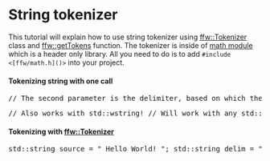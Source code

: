 String tokenizer
=================

This tutorial will explain how to use string tokenizer using [ffw::Tokenizer](ffw_Tokenizer.html) class and [ffw::getTokens](ffw.html#07be8e2c) function. The tokenizer is inside of [math module](group__math.html) which is a header only library. All you need to do is to add `#include <[ffw/math.h]()>` into your project.

#### Tokenizing string with one call



<pre><div class="lang-cpp" style="white-space: nowrap;"><span class="hljs-comment">// The second parameter is the delimiter, based on which the tokenizer</span><span class="hljs-normal"></span>
<span class="hljs-normal"></span><span class="hljs-comment">// will split the source string.</span><span class="hljs-normal"></span>
<span class="hljs-normal">std::vector&lt;std::string&gt; tokens = <a href="ffw.html#07be8e2c">ffw::getTokens</a>(</span><span class="hljs-string">"  Hello    World!  "</span><span class="hljs-normal">, </span><span class="hljs-string">" "</span><span class="hljs-normal">);</span>
<span class="hljs-normal"></span>
<span class="hljs-normal"></span><span class="hljs-comment">// Will return two tokens</span><span class="hljs-normal"></span>
<span class="hljs-normal"></span>
<span class="hljs-normal"></span><span class="hljs-comment">// Do something with tokens</span><span class="hljs-normal"></span>
<span class="hljs-normal"></span><span class="hljs-keyword">for</span><span class="hljs-normal">(</span><span class="hljs-keyword">const</span><span class="hljs-normal"> </span><span class="hljs-keyword">auto</span><span class="hljs-normal">&amp; token : tokens)&#123;</span>
<span class="hljs-normal">  std::cout &lt;&lt; token &lt;&lt; std::endl;</span>
<span class="hljs-normal">&#125;</span>
<span class="hljs-normal"></span><span class="hljs-comment">// Prints:</span><span class="hljs-normal"></span>
<span class="hljs-normal"></span><span class="hljs-comment">// Hello</span><span class="hljs-normal"></span>
<span class="hljs-normal"></span><span class="hljs-comment">// World!</span>
</div></pre>




<pre><div class="lang-cpp" style="white-space: nowrap;"><span class="hljs-comment">// Also works with std::wstring!</span><span class="hljs-normal"></span>
<span class="hljs-normal"></span><span class="hljs-comment">// Will work with any std::basic_string </span><span class="hljs-normal"></span>
<span class="hljs-normal">std::vector&lt;std::wstring&gt; tokens = <a href="ffw.html#07be8e2c">ffw::getTokens</a>(L</span><span class="hljs-string">"xyzHelloxyzWorld!xyzxyz"</span><span class="hljs-normal">, L</span><span class="hljs-string">"xyz"</span><span class="hljs-normal">);</span>
<span class="hljs-normal"></span>
<span class="hljs-normal"></span><span class="hljs-comment">// Returns exactly two tokens</span><span class="hljs-normal"></span>
<span class="hljs-normal"></span>
<span class="hljs-normal"></span><span class="hljs-comment">// Do something with tokens</span><span class="hljs-normal"></span>
<span class="hljs-normal"></span><span class="hljs-keyword">for</span><span class="hljs-normal">(</span><span class="hljs-keyword">const</span><span class="hljs-normal"> </span><span class="hljs-keyword">auto</span><span class="hljs-normal">&amp; token : tokens)&#123;</span>
<span class="hljs-normal">  std::wcout &lt;&lt; token &lt;&lt; std::endl;</span>
<span class="hljs-normal">&#125;</span>
<span class="hljs-normal"></span><span class="hljs-comment">// Prints:</span><span class="hljs-normal"></span>
<span class="hljs-normal"></span><span class="hljs-comment">// Hello</span><span class="hljs-normal"></span>
<span class="hljs-normal"></span><span class="hljs-comment">// World!</span>
</div></pre>



#### Tokenizing with [ffw::Tokenizer](ffw_Tokenizer.html)



<pre><div class="lang-cpp" style="white-space: nowrap;"><span class="hljs-normal">std::string source = </span><span class="hljs-string">"  Hello    World!  "</span><span class="hljs-normal">;</span>
<span class="hljs-normal">std::string delim = </span><span class="hljs-string">" "</span><span class="hljs-normal">;</span>
<span class="hljs-normal"></span>
<span class="hljs-normal"></span><span class="hljs-comment">// Create instance of ffw::Tokenizer.</span><span class="hljs-normal"></span>
<span class="hljs-normal"></span><span class="hljs-comment">// Note that std::string uses "char"!</span><span class="hljs-normal"></span>
<span class="hljs-normal"><a href="ffw_Tokenizer.html">ffw::Tokenizer<char></a> tokenizer(source, </span><span class="hljs-string">" "</span><span class="hljs-normal">);</span>
<span class="hljs-normal"></span>
<span class="hljs-normal"></span><span class="hljs-comment">// Get all tokens</span><span class="hljs-normal"></span>
<span class="hljs-normal">std::string str;</span>
<span class="hljs-normal"></span><span class="hljs-keyword">while</span><span class="hljs-normal">(tokenizer.getNext(&amp;str))&#123;</span>
<span class="hljs-normal">  std::cout &lt;&lt; str &lt;&lt; std::endl;</span>
<span class="hljs-normal">&#125;</span>
<span class="hljs-normal"></span><span class="hljs-comment">// Prints:</span><span class="hljs-normal"></span>
<span class="hljs-normal"></span><span class="hljs-comment">// Hello</span><span class="hljs-normal"></span>
<span class="hljs-normal"></span><span class="hljs-comment">// World!</span>
</div></pre>

 

